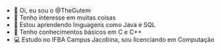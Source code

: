 - 👋 Oi, eu sou o @TheGutem
- 👀 Tenho interesse em muitas coisas
- 🌱 Estou aprendendo linguagens como Java e SQL
- 💬 Tenho conhecimentos básicos em C e C++
- 💻 Estudo no IFBA Campus Jacobina, sou licenciando em Computação

<!---
TheGutem/TheGutem is a ✨ special ✨ repository because its `README.md` (this file) appears on your GitHub profile.
You can click the Preview link to take a look at your changes.
--->

